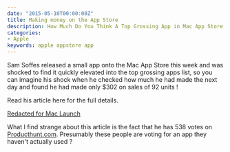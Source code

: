 ```yaml
---
date: "2015-05-10T00:00:00Z"
title: Making money on the App Store
description: How Much Do You Think A Top Grossing App in Mac App Store Makes Its Author ?
categories:
- Apple
keywords: apple appstore app 
---
```

Sam Soffes released a small app onto the Mac App Store this week and was shocked to find it quickly elevated into the top grossing apps list, so you can imagine his shock when he checked how much he had made the next day and found he had made only $302 on sales of 92 units !

Read his article here for the full details.

[Redacted for Mac Launch](http://blog.soff.es/redacted-for-mac-launch/)

What I find strange about this article is the fact that he has 538 votes on 
[Producthunt.com](http://www.producthunt.com/posts/redacted-2). Presumably these people are voting for an app they haven't actually used ?